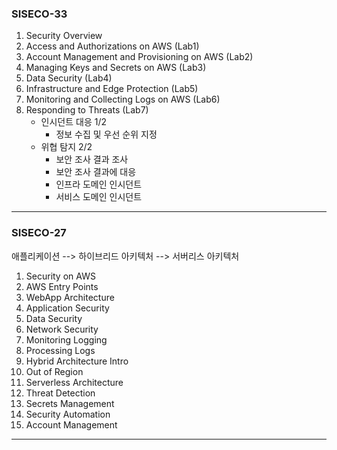 ### SISECO-33

1. Security Overview
2. Access and Authorizations on AWS (Lab1)
3. Account Management and Provisioning on AWS (Lab2)
4. Managing Keys and Secrets on AWS (Lab3)
5. Data Security (Lab4)
6. Infrastructure and Edge Protection (Lab5)
7. Monitoring and Collecting Logs on AWS (Lab6)
8. Responding to Threats (Lab7)
   - 인시던트 대응 1/2
     - 정보 수집 및 우선 순위 지정
   - 위협 탐지 2/2
     - 보안 조사 결과 조사
     - 보안 조사 결과에 대응
     - 인프라 도메인 인시던트
     - 서비스 도메인 인시던트

---

### SISECO-27

애플리케이션 --> 하이브리드 아키텍처 --> 서버리스 아키텍처

1. Security on AWS
2. AWS Entry Points
3. WebApp Architecture
4. Application Security
5. Data Security
6. Network Security
7. Monitoring Logging
8. Processing Logs
9. Hybrid Architecture Intro
10. Out of Region
11. Serverless Architecture
12. Threat Detection
13. Secrets Management
14. Security Automation
15. Account Management

---
